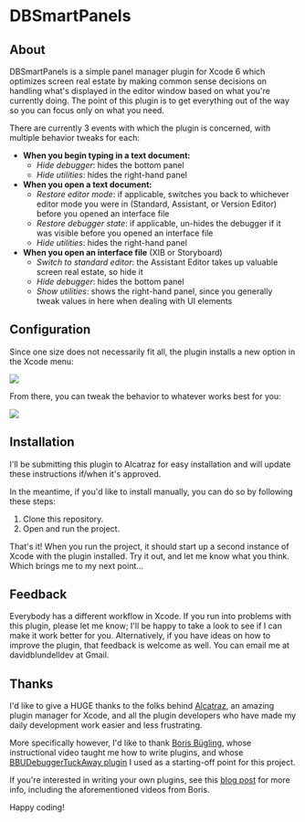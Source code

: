 DBSmartPanels
=============

About
-----

DBSmartPanels is a simple panel manager plugin for Xcode 6 which optimizes screen real estate by making common sense decisions on handling what's displayed in the editor window based on what you're currently doing. The point of this plugin is to get everything out of the way so you can focus only on what you need.

There are currently 3 events with which the plugin is concerned, with multiple behavior tweaks for each:
* <b>When you begin typing in a text document:</b>
    * <i>Hide debugger</i>: hides the bottom panel
    * <i>Hide utilities</i>: hides the right-hand panel
* <b>When you open a text document:</b>
    * <i>Restore editor mode</i>: if applicable, switches you back to whichever editor mode you were in (Standard, Assistant, or Version Editor) before you opened an interface file
    * <i>Restore debugger state</i>: if applicable, un-hides the debugger if it was visible before you opened an interface file
    * <i>Hide utilities</i>: hides the right-hand panel
* <b>When you open an interface file</b> (XIB or Storyboard)
    * <i>Switch to standard editor</i>: the Assistant Editor takes up valuable screen real estate, so hide it
    * <i>Hide debugger</i>: hides the bottom panel
    * <i>Show utilities</i>: shows the right-hand panel, since you generally tweak values in here when dealing with UI elements

Configuration
-------------

Since one size does not necessarily fit all, the plugin installs a new option in the Xcode menu:

<img src="https://dl.dropboxusercontent.com/s/hwx5rijy1vuh04t/Smart%20Panels%20Menu%20Item.png" />

From there, you can tweak the behavior to whatever works best for you:

<img src="https://dl.dropboxusercontent.com/s/xkrpv5s3ahyr3qd/Smart%20Panels%20Preferences.png" />

Installation
------------

I'll be submitting this plugin to Alcatraz for easy installation and will update these instructions if/when it's approved.

In the meantime, if you'd like to install manually, you can do so by following these steps:

1. Clone this repository.
2. Open and run the project.

That's it! When you run the project, it should start up a second instance of Xcode with the plugin installed. Try it out, and let me know what you think. Which brings me to my next point...

Feedback
--------

Everybody has a different workflow in Xcode. If you run into problems with this plugin, please let me know; I'll be happy to take a look to see if I can make it work better for you. Alternatively, if you have ideas on how to improve the plugin, that feedback is welcome as well. You can email me at davidblundelldev at Gmail.

Thanks
------

I'd like to give a HUGE thanks to the folks behind <a href="http://alcatraz.io">Alcatraz</a>, an amazing plugin manager for Xcode, and all the plugin developers who have made my daily development work easier and less frustrating.

More specifically however, I'd like to thank <a href="https://github.com/neonichu">Boris Bügling</a>, whose instructional video taught me how to write plugins, and whose <a href="https://github.com/neonichu/BBUDebuggerTuckAway">BBUDebuggerTuckAway plugin</a> I used as a starting-off point for this project.

If you're interested in writing your own plugins, see this <a href="http://alcatraz.io/blog/writing-plugins/">blog post</a> for more info, including the aforementioned videos from Boris.

Happy coding!

